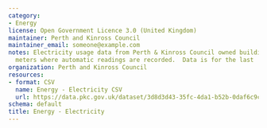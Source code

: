 ```yaml
---
category:
- Energy
license: Open Government Licence 3.0 (United Kingdom)
maintainer: Perth and Kinross Council
maintainer_email: someone@example.com
notes: Electricity usage data from Perth & Kinross Council owned buildings that have
  meters where automatic readings are recorded.  Data is for the last  2 years.
organization: Perth and Kinross Council
resources:
- format: CSV
  name: Energy - Electricity CSV
  url: https://data.pkc.gov.uk/dataset/3d8d3d43-35fc-4da1-b52b-0daf6c9c6f72/resource/ed1fd7df-69c5-41a3-b52f-ca111a308d34/download/energyelectricity.csv
schema: default
title: Energy - Electricity
---
```

